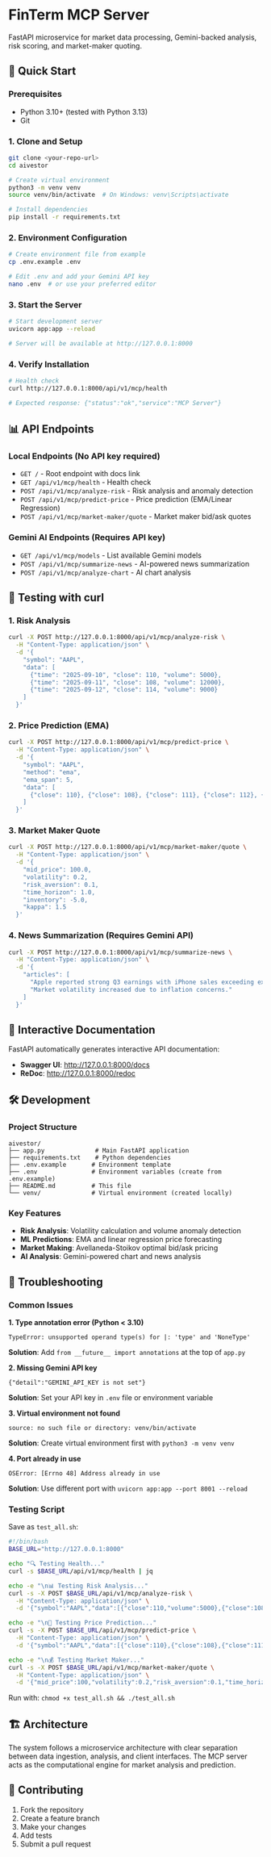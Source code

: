 # FinTerm MCP Server

FastAPI microservice for market data processing, Gemini-backed analysis, risk scoring, and market-maker quoting.

## 🚀 Quick Start

### Prerequisites

- Python 3.10+ (tested with Python 3.13)
- Git

### 1. Clone and Setup

```bash
git clone <your-repo-url>
cd aivestor

# Create virtual environment
python3 -m venv venv
source venv/bin/activate  # On Windows: venv\Scripts\activate

# Install dependencies
pip install -r requirements.txt
```

### 2. Environment Configuration

```bash
# Create environment file from example
cp .env.example .env

# Edit .env and add your Gemini API key
nano .env  # or use your preferred editor
```

### 3. Start the Server

```bash
# Start development server
uvicorn app:app --reload

# Server will be available at http://127.0.0.1:8000
```

### 4. Verify Installation

```bash
# Health check
curl http://127.0.0.1:8000/api/v1/mcp/health

# Expected response: {"status":"ok","service":"MCP Server"}
```

## 📊 API Endpoints

### Local Endpoints (No API key required)

- `GET /` - Root endpoint with docs link
- `GET /api/v1/mcp/health` - Health check
- `POST /api/v1/mcp/analyze-risk` - Risk analysis and anomaly detection
- `POST /api/v1/mcp/predict-price` - Price prediction (EMA/Linear Regression)
- `POST /api/v1/mcp/market-maker/quote` - Market maker bid/ask quotes

### Gemini AI Endpoints (Requires API key)

- `GET /api/v1/mcp/models` - List available Gemini models
- `POST /api/v1/mcp/summarize-news` - AI-powered news summarization
- `POST /api/v1/mcp/analyze-chart` - AI chart analysis

## 🧪 Testing with curl

### 1. Risk Analysis

```bash
curl -X POST http://127.0.0.1:8000/api/v1/mcp/analyze-risk \
  -H "Content-Type: application/json" \
  -d '{
    "symbol": "AAPL",
    "data": [
      {"time": "2025-09-10", "close": 110, "volume": 5000},
      {"time": "2025-09-11", "close": 108, "volume": 12000},
      {"time": "2025-09-12", "close": 114, "volume": 9000}
    ]
  }'
```

### 2. Price Prediction (EMA)

```bash
curl -X POST http://127.0.0.1:8000/api/v1/mcp/predict-price \
  -H "Content-Type: application/json" \
  -d '{
    "symbol": "AAPL",
    "method": "ema",
    "ema_span": 5,
    "data": [
      {"close": 110}, {"close": 108}, {"close": 111}, {"close": 112}, {"close": 113}
    ]
  }'
```

### 3. Market Maker Quote

```bash
curl -X POST http://127.0.0.1:8000/api/v1/mcp/market-maker/quote \
  -H "Content-Type: application/json" \
  -d '{
    "mid_price": 100.0,
    "volatility": 0.2,
    "risk_aversion": 0.1,
    "time_horizon": 1.0,
    "inventory": -5.0,
    "kappa": 1.5
  }'
```

### 4. News Summarization (Requires Gemini API)

```bash
curl -X POST http://127.0.0.1:8000/api/v1/mcp/summarize-news \
  -H "Content-Type: application/json" \
  -d '{
    "articles": [
      "Apple reported strong Q3 earnings with iPhone sales exceeding expectations.",
      "Market volatility increased due to inflation concerns."
    ]
  }'
```

## 📖 Interactive Documentation

FastAPI automatically generates interactive API documentation:

- **Swagger UI**: http://127.0.0.1:8000/docs
- **ReDoc**: http://127.0.0.1:8000/redoc

## 🛠 Development

### Project Structure

```
aivestor/
├── app.py              # Main FastAPI application
├── requirements.txt    # Python dependencies
├── .env.example       # Environment template
├── .env               # Environment variables (create from .env.example)
├── README.md          # This file
└── venv/              # Virtual environment (created locally)
```

### Key Features

- **Risk Analysis**: Volatility calculation and volume anomaly detection
- **ML Predictions**: EMA and linear regression price forecasting
- **Market Making**: Avellaneda-Stoikov optimal bid/ask pricing
- **AI Analysis**: Gemini-powered chart and news analysis

## 🔧 Troubleshooting

### Common Issues

**1. Type annotation error (Python < 3.10)**

```
TypeError: unsupported operand type(s) for |: 'type' and 'NoneType'
```

**Solution**: Add `from __future__ import annotations` at the top of `app.py`

**2. Missing Gemini API key**

```
{"detail":"GEMINI_API_KEY is not set"}
```

**Solution**: Set your API key in `.env` file or environment variable

**3. Virtual environment not found**

```
source: no such file or directory: venv/bin/activate
```

**Solution**: Create virtual environment first with `python3 -m venv venv`

**4. Port already in use**

```
OSError: [Errno 48] Address already in use
```

**Solution**: Use different port with `uvicorn app:app --port 8001 --reload`

### Testing Script

Save as `test_all.sh`:

```bash
#!/bin/bash
BASE_URL="http://127.0.0.1:8000"

echo "🔍 Testing Health..."
curl -s $BASE_URL/api/v1/mcp/health | jq

echo -e "\n📊 Testing Risk Analysis..."
curl -s -X POST $BASE_URL/api/v1/mcp/analyze-risk \
  -H "Content-Type: application/json" \
  -d '{"symbol":"AAPL","data":[{"close":110,"volume":5000},{"close":108,"volume":12000}]}' | jq

echo -e "\n🎯 Testing Price Prediction..."
curl -s -X POST $BASE_URL/api/v1/mcp/predict-price \
  -H "Content-Type: application/json" \
  -d '{"symbol":"AAPL","data":[{"close":110},{"close":108},{"close":111}]}' | jq

echo -e "\n💰 Testing Market Maker..."
curl -s -X POST $BASE_URL/api/v1/mcp/market-maker/quote \
  -H "Content-Type: application/json" \
  -d '{"mid_price":100,"volatility":0.2,"risk_aversion":0.1,"time_horizon":1,"inventory":0,"kappa":1.5}' | jq
```

Run with: `chmod +x test_all.sh && ./test_all.sh`

## 🏗 Architecture

The system follows a microservice architecture with clear separation between data ingestion, analysis, and client interfaces. The MCP server acts as the computational engine for market analysis and prediction.

## 🤝 Contributing

1. Fork the repository
2. Create a feature branch
3. Make your changes
4. Add tests
5. Submit a pull request
